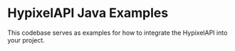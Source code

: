 # HypixelAPI Java Examples

This codebase serves as examples for how to integrate the HypixelAPI into your project.